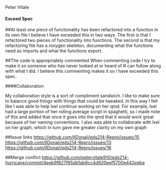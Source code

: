 Peter Vitale

#### Exceed Spec 

##At least one piece of functionality has been refactored into a function in its own file
I believe I have exceeded this in two ways. The first is that I refactored two pieces of functionality into functions. The second is that my refactoring file has a roxygen skeleton, documenting what the functions need as imports and what the functions export. 

##The code is appropriately commented
When commenting code I try to make it so someone who has never looked at or heard of R can follow along with what I did. I believe this commenting makes it so I have exceeded this spec. 

####Collaboration 

My collaboration style is a sort of compliment sandwich. I like to make sure to balance good things with things that could be tweaked. In this way I felt like I was able to help Ixel continue working on her qmd. For example, Ixel had a large portion of her rolling average script in spaghetti, so i made note of this and added that once it goes into the qmd that it would work great because of her naming conventions. I also was able to collaborate with Ixel on her graph, which in turn gave me greater clarity on my own graph 

##Issue links
https://github.com/IIDonaji/eds214-Repro/issues/15
https://github.com/IIDonaji/eds214-Repro/issues/13
https://github.com/IIDonaji/eds214-Repro/issues/16


##Merge conflict 
https://github.com/petervitale910/eds214-hurricane/commit/4eeb9f827f95db1ab6cc4d920eef5700e442eeba
